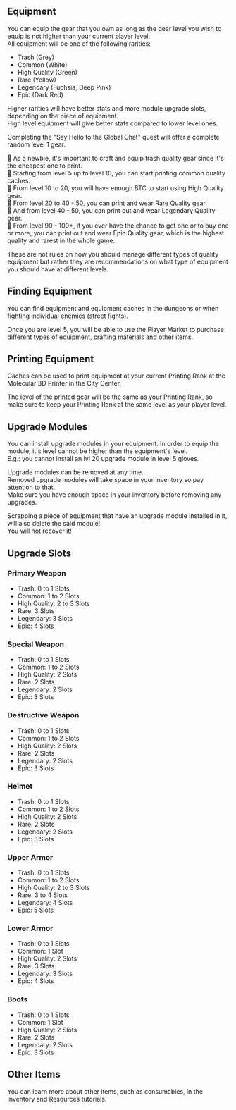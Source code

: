 ## Equipment
You can equip the gear that you own as long as the gear level you wish to equip is not higher than your current player level.  
All equipment will be one of the following rarities:

  - Trash (Grey)
  - Common (White)
  - High Quality (Green)
  - Rare (Yellow)
  - Legendary (Fuchsia, Deep Pink)
  - Epic (Dark Red)

Higher rarities will have better stats and more module upgrade slots, depending on the piece of equipment.  
High level equipment will give better stats compared to lower level ones.  

Completing the "Say Hello to the Global Chat" quest will offer a complete random level 1 gear.  

🔹 As a newbie, it's important to craft and equip trash quality gear since it's the cheapest one to print.  
🔹 Starting from level 5 up to level 10, you can start printing common quality caches.  
🔹 From level 10 to 20, you will have enough BTC to start using High Quality gear.  
🔹 From level 20 to 40 - 50, you can print and wear Rare Quality gear.  
🔹 And from level 40 - 50, you can print out and wear Legendary Quality gear.  
🔹 From level 90 - 100+, if you ever have the chance to get one or to buy one or more, you can print out and wear Epic Quality gear, which is the highest quality and rarest in the whole game.  

These are not rules on how you should manage different types of quality equipment but rather they are recommendations on what type of equipment you should have at different levels.


## Finding Equipment

You can find equipment and equipment caches in the dungeons or when fighting individual enemies (street fights).  

Once you are level 5, you will be able to use the Player Market to purchase different types of equipment, crafting materials and other items.

## Printing Equipment

Caches can be used to print equipment at your current Printing Rank at the Molecular 3D Printer in the City Center.  

The level of the printed gear will be the same as your Printing Rank, so make sure to keep your Printing Rank at the same level as your player level.  

## Upgrade Modules

You can install upgrade modules in your equipment. In order to equip the module, it's level cannot be higher than the equipment's level.  
E.g.: you cannot install an lvl 20 upgrade module in level 5 gloves.  

Upgrade modules can be removed at any time.  
Removed upgrade modules will take space in your inventory so pay attention to that.  
Make sure you have enough space in your inventory before removing any upgrades.  

Scrapping a piece of equipment that have an upgrade module installed in it, will also delete the said module!  
You will not recover it!  

## Upgrade Slots

### Primary Weapon
 - Trash: 0 to 1 Slots
 - Common: 1 to 2 Slots
 - High Quality: 2 to 3 Slots
 - Rare: 3 Slots
 - Legendary: 3 Slots
 - Epic: 4 Slots

### Special Weapon
 - Trash: 0 to 1 Slots
 - Common: 1 to 2 Slots
 - High Quality: 2 Slots
 - Rare: 2 Slots
 - Legendary: 2 Slots
 - Epic: 3 Slots

### Destructive Weapon
 - Trash: 0 to 1 Slots
 - Common: 1 to 2 Slots
 - High Quality: 2 Slots
 - Rare: 2 Slots
 - Legendary: 2 Slots
 - Epic: 3 Slots

### Helmet
 - Trash: 0 to 1 Slots
 - Common: 1 to 2 Slots
 - High Quality: 2 Slots
 - Rare: 2 Slots
 - Legendary: 2 Slots
 - Epic: 3 Slots

### Upper Armor
 - Trash: 0 to 1 Slots
 - Common: 1 to 2 Slots
 - High Quality: 2 to 3 Slots
 - Rare: 3 to 4 Slots
 - Legendary: 4 Slots
 - Epic: 5 Slots

### Lower Armor
 - Trash: 0 to 1 Slots
 - Common: 1 Slot
 - High Quality: 2 Slots
 - Rare: 3 Slots
 - Legendary: 3 Slots
 - Epic: 4 Slots

### Boots
 - Trash: 0 to 1 Slots
 - Common: 1 Slot
 - High Quality: 2 Slots
 - Rare: 2 Slots
 - Legendary: 2 Slots
 - Epic: 3 Slots

## Other Items
You can learn more about other items, such as consumables, in the Inventory and Resources tutorials.
